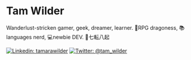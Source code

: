 # Tam Wilder

Wanderlust-stricken gamer, geek, dreamer, learner. 🐉RPG dragoness, 📚languages nerd, 💻newbie DEV. 🎐七転八起

[![Linkedin: tamarawilder](https://img.shields.io/badge/-Tamara-blue?style=flat-square&logo=Linkedin&logoColor=white&link=https://www.linkedin.com/in/tamarawilder/)](https://www.linkedin.com/in/tamarawilder/)
[![Twitter: @tam_wilder](https://img.shields.io/twitter/follow/tam_wilder?style=social)](https://twitter.com/tam_wilder)
